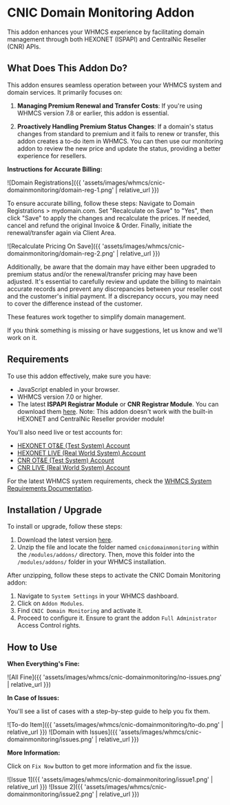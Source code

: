 
# CNIC Domain Monitoring Addon

This addon enhances your WHMCS experience by facilitating domain management through both HEXONET (ISPAPI) and CentralNic Reseller (CNR) APIs.

## What Does This Addon Do?

This addon ensures seamless operation between your WHMCS system and domain services. It primarily focuses on:

1. **Managing Premium Renewal and Transfer Costs**:
   If you're using WHMCS version 7.8 or earlier, this addon is essential.

2. **Proactively Handling Premium Status Changes**:
   If a domain's status changes from standard to premium and it fails to renew or transfer, this addon creates a to-do item in WHMCS. You can then use our monitoring addon to review the new price and update the status, providing a better experience for resellers.

**Instructions for Accurate Billing:**

![Domain Registrations]({{ 'assets/images/whmcs/cnic-domainmonitoring/domain-reg-1.png' | relative_url }})

To ensure accurate billing, follow these steps: Navigate to Domain Registrations > mydomain.com. Set "Recalculate on Save" to "Yes", then click "Save" to apply the changes and recalculate the prices. If needed, cancel and refund the original Invoice & Order. Finally, initiate the renewal/transfer again via Client Area.

![Recalculate Pricing On Save]({{ 'assets/images/whmcs/cnic-domainmonitoring/domain-reg-2.png' | relative_url }})

Additionally, be aware that the domain may have either been upgraded to premium status and/or the renewal/transfer pricing may have been adjusted. It's essential to carefully review and update the billing to maintain accurate records and prevent any discrepancies between your reseller cost and the customer's initial payment. If a discrepancy occurs, you may need to cover the difference instead of the customer.

These features work together to simplify domain management.

If you think something is missing or have suggestions, let us know and we'll work on it.

## Requirements

To use this addon effectively, make sure you have:

* JavaScript enabled in your browser.
* WHMCS version 7.0 or higher.
* The latest **ISPAPI Registrar Module** or **CNR Registrar Module**. You can download them [here](https://github.com/centralnicgroup-opensource/rtldev-middleware-whmcs/raw/main/whmcs-cnic-bundle.zip). Note: This addon doesn't work with the built-in HEXONET and CentralNic Reseller provider module!

You'll also need live or test accounts for:

* [HEXONET OT&E (Test System) Account](https://www.hexonet.net/signup-ote)
* [HEXONET LIVE (Real World System) Account](https://www.hexonet.net/cart?signup=true)
* [CNR OT&E (Test System) Account](https://account-ote.centralnicreseller.com/)
* [CNR LIVE (Real World System) Account](https://www.centralnicreseller.com/en/sign-up)

For the latest WHMCS system requirements, check the [WHMCS System Requirements Documentation](https://docs.whmcs.com/System_Requirements).

## Installation / Upgrade

To install or upgrade, follow these steps:

1. Download the latest version [here](https://github.com/centralnicgroup-opensource/rtldev-middleware-whmcs/raw/main/whmcs-cnic-bundle.zip).
2. Unzip the file and locate the folder named `cnicdomainmonitoring` within the `/modules/addons/` directory. Then, move this folder into the `/modules/addons/` folder in your WHMCS installation.

After unzipping, follow these steps to activate the CNIC Domain Monitoring addon:

1. Navigate to `System Settings` in your WHMCS dashboard.
2. Click on `Addon Modules`.
3. Find `CNIC Domain Monitoring` and activate it.
4. Proceed to configure it. Ensure to grant the addon `Full Administrator` Access Control rights.

## How to Use

**When Everything's Fine:**

![All Fine]({{ 'assets/images/whmcs/cnic-domainmonitoring/no-issues.png' | relative_url }})

**In Case of Issues:**

You'll see a list of cases with a step-by-step guide to help you fix them.

![To-do Item]({{ 'assets/images/whmcs/cnic-domainmonitoring/to-do.png' | relative_url }})
![Domain with Issues]({{ 'assets/images/whmcs/cnic-domainmonitoring/issues.png' | relative_url }})

**More Information:**

Click on `Fix Now` button to get more information and fix the issue.

![Issue 1]({{ 'assets/images/whmcs/cnic-domainmonitoring/issue1.png' | relative_url }})
![Issue 2]({{ 'assets/images/whmcs/cnic-domainmonitoring/issue2.png' | relative_url }})